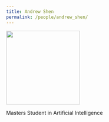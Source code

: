 ```yaml
---
title: Andrew Shen
permalink: /people/andrew_shen/
---
```


<img width="200" src="{{site.baseurl}}/images/teampic/shen_photo.jpg">

Masters Student in Artificial Intelligence <br>
